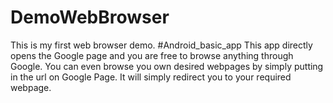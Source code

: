 # DemoWebBrowser
This is my first web browser demo. #Android_basic_app
This app directly opens the Google page and you are free to browse anything through Google. 
You can even browse you own desired webpages by simply putting in the url on Google Page. It will simply redirect you to your required webpage.
